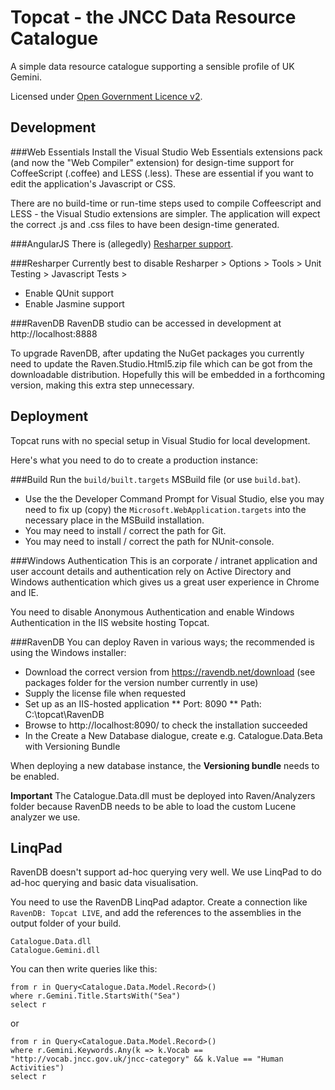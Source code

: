 
Topcat - the JNCC Data Resource Catalogue
====================================

A simple data resource catalogue supporting a sensible profile of UK Gemini.

Licensed under [Open Government Licence v2](http://www.nationalarchives.gov.uk/doc/open-government-licence/version/2/).

Development
-----------

###Web Essentials
Install the Visual Studio Web Essentials extensions pack (and now the "Web Compiler" extension) for design-time support for CoffeeScript (.coffee) and LESS (.less). These are essential if you want to edit the application's Javascript or CSS.

There are no build-time or run-time steps used to compile Coffeescript and LESS - the Visual Studio extensions are simpler.
The application will expect the correct .js and .css files to have been design-time generated.

###AngularJS
There is (allegedly) [Resharper support](http://blogs.jetbrains.com/dotnet/2013/02/angularjs-support-for-resharper/).

###Resharper
Currently best to disable Resharper > Options > Tools > Unit Testing > Javascript Tests > 
* Enable QUnit support
* Enable Jasmine support

###RavenDB
RavenDB studio can be accessed in development at http://localhost:8888

To upgrade RavenDB, after updating the NuGet packages you currently need to update the Raven.Studio.Html5.zip file which can be got from the downloadable distribution.
Hopefully this will be embedded in a forthcoming version, making this extra step unnecessary.

Deployment
----------

Topcat runs with no special setup in Visual Studio for local development.

Here's what you need to do to create a production instance:

###Build
Run the `build/built.targets` MSBuild file (or use `build.bat`).
* Use the the Developer Command Prompt for Visual Studio, else you may need to fix up (copy) the `Microsoft.WebApplication.targets` into the necessary place in the MSBuild installation.
* You may need to install / correct the path for Git.
* You may need to install / correct the path for NUnit-console.

###Windows Authentication
This is an corporate / intranet application and user account details and authentication rely on
Active Directory and Windows authentication which gives us a great user experience in Chrome and IE.

You need to disable Anonymous Authentication and enable Windows Authentication in the IIS website hosting Topcat.

###RavenDB
You can deploy Raven in various ways; the recommended is using the Windows installer:

* Download the correct version from https://ravendb.net/download (see packages folder for the version number currently in use) 
* Supply the license file when requested
* Set up as an IIS-hosted application
** Port: 8090
** Path: C:\topcat\RavenDB
* Browse to http://localhost:8090/ to check the installation succeeded
* In the Create a New Database dialogue, create e.g. Catalogue.Data.Beta with Versioning Bundle

When deploying a new database instance, the **Versioning bundle** needs to be enabled.

**Important** The Catalogue.Data.dll must be deployed into Raven/Analyzers folder because RavenDB needs to be able to load the custom Lucene analyzer we use.  

LinqPad
-------
RavenDB doesn't support ad-hoc querying very well. We use LinqPad to do ad-hoc querying and basic data visualisation. 

You need to use the RavenDB LinqPad adaptor. Create a connection like `RavenDB: Topcat LIVE`, and add the references to the assemblies in the output folder of your build.

    Catalogue.Data.dll
	Catalogue.Gemini.dll

You can then write queries like this:

    from r in Query<Catalogue.Data.Model.Record>()
    where r.Gemini.Title.StartsWith("Sea")
    select r

or

  
    from r in Query<Catalogue.Data.Model.Record>()
    where r.Gemini.Keywords.Any(k => k.Vocab == "http://vocab.jncc.gov.uk/jncc-category" && k.Value == "Human Activities")
    select r
    
